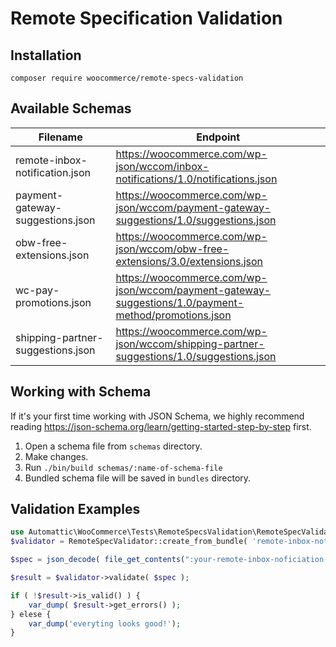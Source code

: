 # Remote Specification Validation

## Installation

```
composer require woocommerce/remote-specs-validation
```

## Available Schemas

| Filename  | Endpoint |
| ------------- | ------------- |
| remote-inbox-notification.json  | <https://woocommerce.com/wp-json/wccom/inbox-notifications/1.0/notifications.json>  |
| payment-gateway-suggestions.json  | <https://woocommerce.com/wp-json/wccom/payment-gateway-suggestions/1.0/suggestions.json>  |
| obw-free-extensions.json | <https://woocommerce.com/wp-json/wccom/obw-free-extensions/3.0/extensions.json> |
| wc-pay-promotions.json | <https://woocommerce.com/wp-json/wccom/payment-gateway-suggestions/1.0/payment-method/promotions.json> |
| shipping-partner-suggestions.json | <https://woocommerce.com/wp-json/wccom/shipping-partner-suggestions/1.0/suggestions.json> |

## Working with Schema

If it's your first time working with JSON Schema, we highly recommend reading <https://json-schema.org/learn/getting-started-step-by-step> first. 

1. Open a schema file from `schemas` directory.
2. Make changes.
3. Run `./bin/build schemas/:name-of-schema-file`
4. Bundled schema file will be saved in `bundles` directory.

## Validation Examples

```php
use Automattic\WooCommerce\Tests\RemoteSpecsValidation\RemoteSpecValidator;
$validator = RemoteSpecValidator::create_from_bundle( 'remote-inbox-notification' );

$spec = json_decode( file_get_contents(":your-remote-inbox-noficiation-json") );

$result = $validator->validate( $spec );

if ( !$result->is_valid() ) {
	var_dump( $result->get_errors() );
} elese {
	var_dump('everyting looks good!');
}
```

